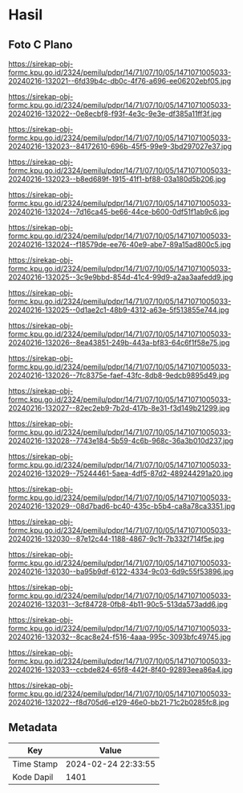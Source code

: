 # Hasil

## Foto C Plano

https://sirekap-obj-formc.kpu.go.id/2324/pemilu/pdpr/14/71/07/10/05/1471071005033-20240216-132021--6fd39b4c-db0c-4f76-a696-ee06202ebf05.jpg

https://sirekap-obj-formc.kpu.go.id/2324/pemilu/pdpr/14/71/07/10/05/1471071005033-20240216-132022--0e8ecbf8-f93f-4e3c-9e3e-df385a11ff3f.jpg

https://sirekap-obj-formc.kpu.go.id/2324/pemilu/pdpr/14/71/07/10/05/1471071005033-20240216-132023--84172610-696b-45f5-99e9-3bd297027e37.jpg

https://sirekap-obj-formc.kpu.go.id/2324/pemilu/pdpr/14/71/07/10/05/1471071005033-20240216-132023--b8ed689f-1915-41f1-bf88-03a180d5b206.jpg

https://sirekap-obj-formc.kpu.go.id/2324/pemilu/pdpr/14/71/07/10/05/1471071005033-20240216-132024--7d16ca45-be66-44ce-b600-0df51f1ab9c6.jpg

https://sirekap-obj-formc.kpu.go.id/2324/pemilu/pdpr/14/71/07/10/05/1471071005033-20240216-132024--f18579de-ee76-40e9-abe7-89a15ad800c5.jpg

https://sirekap-obj-formc.kpu.go.id/2324/pemilu/pdpr/14/71/07/10/05/1471071005033-20240216-132025--3c9e9bbd-854d-41c4-99d9-a2aa3aafedd9.jpg

https://sirekap-obj-formc.kpu.go.id/2324/pemilu/pdpr/14/71/07/10/05/1471071005033-20240216-132025--0d1ae2c1-48b9-4312-a63e-5f513855e744.jpg

https://sirekap-obj-formc.kpu.go.id/2324/pemilu/pdpr/14/71/07/10/05/1471071005033-20240216-132026--8ea43851-249b-443a-bf83-64c6f1f58e75.jpg

https://sirekap-obj-formc.kpu.go.id/2324/pemilu/pdpr/14/71/07/10/05/1471071005033-20240216-132026--7fc8375e-faef-43fc-8db8-9edcb9895d49.jpg

https://sirekap-obj-formc.kpu.go.id/2324/pemilu/pdpr/14/71/07/10/05/1471071005033-20240216-132027--82ec2eb9-7b2d-417b-8e31-f3d149b21299.jpg

https://sirekap-obj-formc.kpu.go.id/2324/pemilu/pdpr/14/71/07/10/05/1471071005033-20240216-132028--7743e184-5b59-4c6b-968c-36a3b010d237.jpg

https://sirekap-obj-formc.kpu.go.id/2324/pemilu/pdpr/14/71/07/10/05/1471071005033-20240216-132029--75244461-5aea-4df5-87d2-489244291a20.jpg

https://sirekap-obj-formc.kpu.go.id/2324/pemilu/pdpr/14/71/07/10/05/1471071005033-20240216-132029--08d7bad6-bc40-435c-b5b4-ca8a78ca3351.jpg

https://sirekap-obj-formc.kpu.go.id/2324/pemilu/pdpr/14/71/07/10/05/1471071005033-20240216-132030--87e12c44-1188-4867-9c1f-7b332f714f5e.jpg

https://sirekap-obj-formc.kpu.go.id/2324/pemilu/pdpr/14/71/07/10/05/1471071005033-20240216-132030--ba95b9df-6122-4334-9c03-6d9c55f53896.jpg

https://sirekap-obj-formc.kpu.go.id/2324/pemilu/pdpr/14/71/07/10/05/1471071005033-20240216-132031--3cf84728-0fb8-4b11-90c5-513da573add6.jpg

https://sirekap-obj-formc.kpu.go.id/2324/pemilu/pdpr/14/71/07/10/05/1471071005033-20240216-132032--8cac8e24-f516-4aaa-995c-3093bfc49745.jpg

https://sirekap-obj-formc.kpu.go.id/2324/pemilu/pdpr/14/71/07/10/05/1471071005033-20240216-132033--ccbde824-65f8-442f-8f40-92893eea86a4.jpg

https://sirekap-obj-formc.kpu.go.id/2324/pemilu/pdpr/14/71/07/10/05/1471071005033-20240216-132022--f8d705d6-e129-46e0-bb21-71c2b0285fc8.jpg


## Metadata

| Key        | Value               |
| ---------- | ------------------- |
| Time Stamp | 2024-02-24 22:33:55 |
| Kode Dapil | 1401                |



